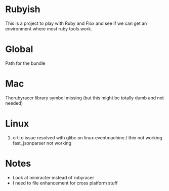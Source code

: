 # Rubyish

This is a project to play with Ruby and Flox and see if we can get an environment where most ruby tools work.

# Global
Path for the bundle

# Mac
Therubyracer library symbol missing (but this might be totally dumb and not needed)

# Linux
1. crti.o issue resolved with glibc on linux
eventmachine  / thin  not working
fast_jsonparser not working

# Notes
- Look at miniracter instead of rubyracer
- I need to file enhancement for cross platform stuff
